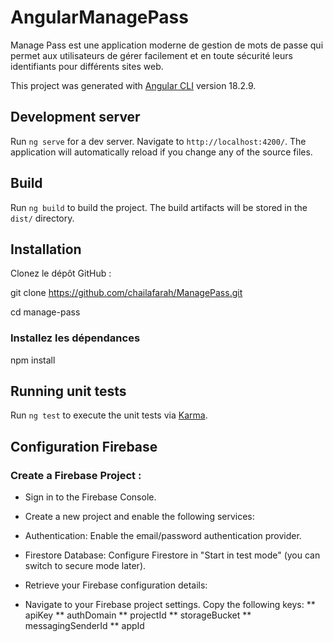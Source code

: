 # AngularManagePass

Manage Pass est une application moderne de gestion de mots de passe qui permet aux utilisateurs de gérer facilement et en toute sécurité leurs identifiants pour différents sites web.

This project was generated with [Angular CLI](https://github.com/angular/angular-cli) version 18.2.9.

## Development server

Run `ng serve` for a dev server. Navigate to `http://localhost:4200/`. The application will automatically reload if you change any of the source files.

## Build

Run `ng build` to build the project. The build artifacts will be stored in the `dist/` directory.

## Installation

Clonez le dépôt GitHub :

git clone https://github.com/chailafarah/ManagePass.git

cd manage-pass

### Installez les dépendances 

npm install


## Running unit tests

Run `ng test` to execute the unit tests via [Karma](https://karma-runner.github.io).

## Configuration Firebase

### Create a Firebase Project :

- Sign in to the Firebase Console.

- Create a new project and enable the following services:

- Authentication: Enable the email/password authentication provider.
- Firestore Database: Configure Firestore in "Start in test mode" (you can switch to secure mode later).
- Retrieve your Firebase configuration details:

- Navigate to your Firebase project settings.
Copy the following keys:
** apiKey
** authDomain
** projectId
** storageBucket
** messagingSenderId
** appId



